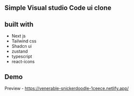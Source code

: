 ## Simple Visual studio Code ui clone

## built with
- Next js
- Tailwind css
- Shadcn ui
- zustand
- typescript
- react-icons

## Demo
Preview - https://venerable-snickerdoodle-1ceece.netlify.app/
